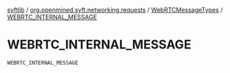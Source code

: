 [syftlib](../../index.md) / [org.openmined.syft.networking.requests](../index.md) / [WebRTCMessageTypes](index.md) / [WEBRTC_INTERNAL_MESSAGE](./-w-e-b-r-t-c_-i-n-t-e-r-n-a-l_-m-e-s-s-a-g-e.md)

# WEBRTC_INTERNAL_MESSAGE

`WEBRTC_INTERNAL_MESSAGE`